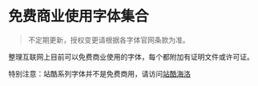 # 免费商业使用字体集合

> 不定期更新，授权变更请根据各字体官网条款为准。

整理互联网上目前可以免费商业使用的字体，每个都附加有证明文件或许可证。

特别注意：站酷系列字体并不是免费商用，请访问[站酷海洛](https://www.hellorf.com/font?utm_source=zcool&amp;utm_medium=index&amp;utm_campaign=navigation&amp;utm_content=font)

